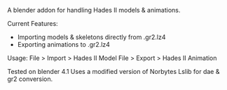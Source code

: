 A blender addon for handling Hades II models & animations.

Current Features:
- Importing models & skeletons directly from .gr2.lz4
- Exporting animations to .gr2.lz4

Usage:
File > Import > Hades II Model
File > Export > Hades II Animation

Tested on blender 4.1
Uses a modified version of Norbytes Lslib for dae & gr2 conversion.
